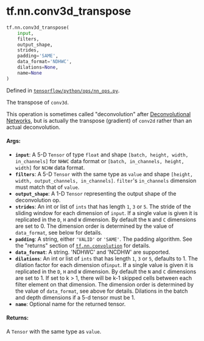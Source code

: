 <div itemscope itemtype="http://developers.google.com/ReferenceObject">
<meta itemprop="name" content="tf.nn.conv3d_transpose" />
<meta itemprop="path" content="Stable" />
</div>

# tf.nn.conv3d_transpose

``` python
tf.nn.conv3d_transpose(
    input,
    filters,
    output_shape,
    strides,
    padding='SAME',
    data_format='NDHWC',
    dilations=None,
    name=None
)
```



Defined in [`tensorflow/python/ops/nn_ops.py`](/code/stable/tensorflow/python/ops/nn_ops.py).

The transpose of `conv3d`.

This operation is sometimes called "deconvolution" after [Deconvolutional
Networks](http://www.matthewzeiler.com/pubs/cvpr2010/cvpr2010.pdf), but is
actually the transpose (gradient) of `conv2d` rather than an actual
deconvolution.

#### Args:

* <b>`input`</b>: A 5-D `Tensor` of type `float` and shape `[batch, height, width,
    in_channels]` for `NHWC` data format or `[batch, in_channels, height,
    width]` for `NCHW` data format.
* <b>`filters`</b>: A 5-D `Tensor` with the same type as `value` and shape `[height,
    width, output_channels, in_channels]`.  `filter`'s `in_channels` dimension
    must match that of `value`.
* <b>`output_shape`</b>: A 1-D `Tensor` representing the output shape of the
    deconvolution op.
* <b>`strides`</b>: An int or list of `ints` that has length `1`, `3` or `5`.  The
    stride of the sliding window for each dimension of `input`. If a single
    value is given it is replicated in the `D`, `H` and `W` dimension. By
    default the `N` and `C` dimensions are set to 0. The dimension order is
    determined by the value of `data_format`, see below for details.
* <b>`padding`</b>: A string, either `'VALID'` or `'SAME'`. The padding algorithm. See
    the "returns" section of <a href="../../tf/nn/convolution.md"><code>tf.nn.convolution</code></a> for details.
* <b>`data_format`</b>: A string. 'NDHWC' and 'NCDHW' are supported.
* <b>`dilations`</b>: An int or list of `ints` that has length `1`, `3` or `5`,
    defaults to 1. The dilation factor for each dimension of`input`. If a
    single value is given it is replicated in the `D`, `H` and `W` dimension.
    By default the `N` and `C` dimensions are set to 1. If set to k > 1, there
    will be k-1 skipped cells between each filter element on that dimension.
    The dimension order is determined by the value of `data_format`, see above
    for details. Dilations in the batch and depth dimensions if a 5-d tensor
    must be 1.
* <b>`name`</b>: Optional name for the returned tensor.


#### Returns:

A `Tensor` with the same type as `value`.